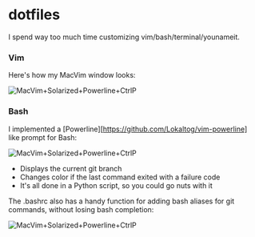 dotfiles
========

I spend way too much time customizing vim/bash/terminal/younameit.

### Vim

Here's how my MacVim window looks:

![MacVim+Solarized+Powerline+CtrlP](https://raw.github.com/milkbikis/dotfiles-mac/master/vim-screenshot.png)

### Bash

I implemented a [Powerline][https://github.com/Lokaltog/vim-powerline] like prompt for Bash:

![MacVim+Solarized+Powerline+CtrlP](https://raw.github.com/milkbikis/dotfiles-mac/master/bash-powerline-screenshot.png)

*  Displays the current git branch
*  Changes color if the last command exited with a failure code
*  It's all done in a Python script, so you could go nuts with it

The .bashrc also has a handy function for adding bash aliases for git commands, without losing bash completion:

![MacVim+Solarized+Powerline+CtrlP](https://raw.github.com/milkbikis/dotfiles-mac/master/git-aliases-screenshot.png)

